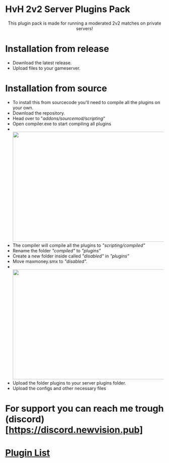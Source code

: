 # HvH 2v2 Server Plugins Pack
<p align=center>
This plugin pack is made for running a moderated 2v2 matches on private servers!

# Installation from release
 + Download the latest release.
 + Upload files to your gameserver.

# Installation from source
 + To install this from sourcecode you'll need to compile all the plugins on your own.
 + Download the repository.
 + Head over to "*addons/sourcemod/scripting*"
 + Open compiler.exe to start compiling all plugins
 + <br><img src="https://shibe.center/qKzihRF.gif" width="550" height="350">
 + The compiler will compile all the plugins to *"scripting/compiled"*
 + Rename the folder *"compiled"* to *"plugins"*
 + Create a new folder inside called *"disabled"* in *"plugins"*
 + Move maxmoney.smx to *"disabled".*
 + <br><img src="https://shibe.center/HIYjfcW.gif" width="550" height="350">
 + Upload the folder plugins to your server plugins folder.
 + Upload the configs and other necessary files

 # For support you can reach me trough (discord)[https://discord.newvision.pub]
 # [Plugin List](https://github.com/yuv41/private-2v2-server/blob/main/PLUGINLIST.md)